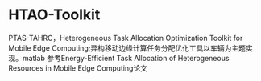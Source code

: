 # HTAO-Toolkit
PTAS-TAHRC，Heterogeneous Task Allocation Optimization Toolkit for Mobile Edge Computing;异构移动边缘计算任务分配优化工具以车辆为主题实现。matlab
参考Energy-Efficient Task Allocation of Heterogeneous Resources in Mobile Edge Computing论文